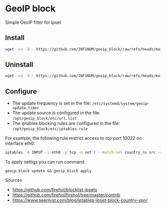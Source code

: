 # GeoIP block
Simple GeoIP filter for ipset

## Install
```bash
wget -nv -O - https://github.com/INF1NUM/geoip_block/raw/refs/heads/main/install.sh | bash
```

## Uninstall
```bash
wget -nv -O - https://github.com/INF1NUM/geoip_block/raw/refs/heads/main/uninstall.sh | bash
```

## Configure
- The update frequency is set in the file: `/etc/systemd/system/geoip-update.timer`
- The update source is configured in the file: `/opt/geoip_block/etc/url.list`
- The iptables blocking rules are configured in the file: `/opt/geoip_block/etc/iptables.rule`

For example, the following rule restrict access to tcp port 10022 on interface eth0:
```bash
iptables -A INPUT -i eth0 -p tcp -m set ! --match-set country_ru src -m tcp --dport 22 -j DROP
```
To apply settigs you can run command
```shell
geoip_block update && geoip_block apply
```
Sources
- https://github.com/firehol/blocklist-ipsets
- https://github.com/firehol/firehol/tree/master/contrib
- https://www.seenlyst.com/blog/iptables-ipset-block-country-vpn/
